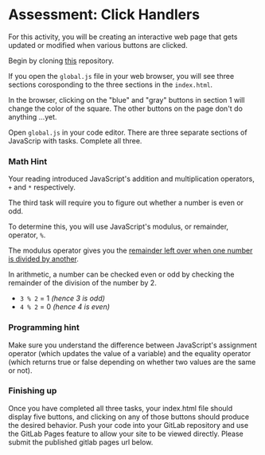 # Assessment: Click Handlers #

For this activity, you will be creating an interactive web page that gets updated or modified when various buttons are clicked. 

Begin by cloning [this](https://gitlab.com/kenzie-academy/se/fe/getting-started-with-javascript/s_click-handlers) repository. 

If you open the `global.js` file in your web browser, you will see three sections corosponding to the three sections in the `index.html`.

In the browser, clicking on the "blue" and "gray" buttons in section 1 will change the color of the square. The other buttons on the page don't do anything ...yet.

Open `global.js` in your code editor. There are three separate sections of JavaScrip with tasks. Complete all three.

### Math Hint ###

Your reading introduced JavaScript's addition and multiplication operators, `+` and `*` respectively.

The third task will require you to figure out whether a number is even or odd.

To determine this, you will use JavaScript's modulus, or remainder, operator, `%`.

The modulus operator gives you the [remainder left over when one number is divided by another](https://www.mathsisfun.com/numbers/division-remainder.html).

In arithmetic, a number can be checked even or odd by checking the remainder of the division of the number by 2.

-	`3 % 2` = 1 _(hence 3 is odd)_
-	`4 % 2` = 0 _(hence 4 is even)_

### Programming hint ###

Make sure you understand the difference between JavaScript's assignment operator (which updates the value of a variable) and the equality operator (which returns true or false depending on whether two values are the same or not).

### Finishing up ###

Once you have completed all three tasks, your index.html file should display five buttons, and clicking on any of those buttons should produce the desired behavior. Push your code into your GitLab repository and use the GitLab Pages feature to allow your site to be viewed directly. Please submit the published gitlab pages url below.
